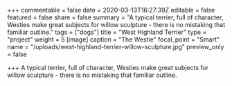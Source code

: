 +++
commentable = false
date = 2020-03-13T16:27:39Z
editable = false
featured = false
share = false
summary = "A typical terrier, full of character, Westies make great subjects for willow sculpture - there is no mistaking that familiar outline."
tags = ["dogs"]
title = "West Highland Terrier"
type = "project"
weight = 5
[image]
caption = "The Westie"
focal_point = "Smart"
name = "/uploads/west-highland-terrier-willow-sculpture.jpg"
preview_only = false

+++
A typical terrier, full of character, Westies make great subjects for willow sculpture - there is no mistaking that familiar outline.